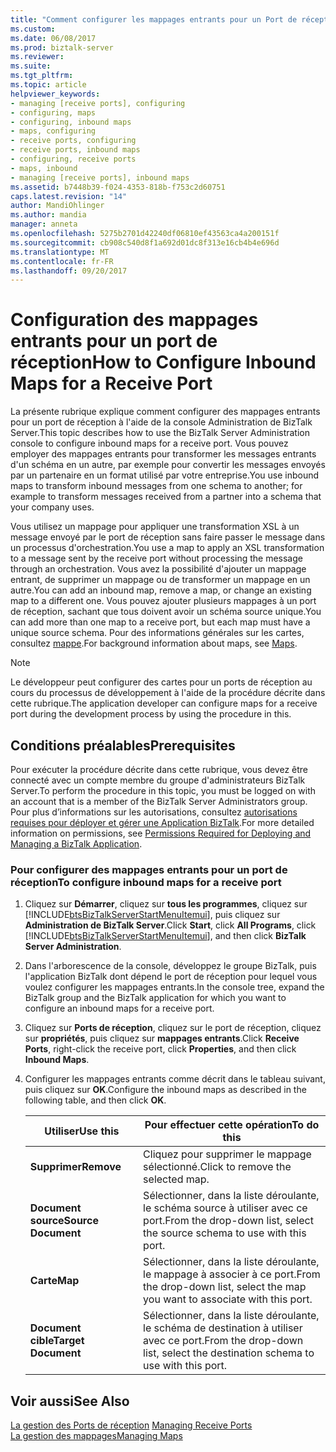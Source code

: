 ```yaml
---
title: "Comment configurer les mappages entrants pour un Port de réception | Documents Microsoft"
ms.custom: 
ms.date: 06/08/2017
ms.prod: biztalk-server
ms.reviewer: 
ms.suite: 
ms.tgt_pltfrm: 
ms.topic: article
helpviewer_keywords:
- managing [receive ports], configuring
- configuring, maps
- configuring, inbound maps
- maps, configuring
- receive ports, configuring
- receive ports, inbound maps
- configuring, receive ports
- maps, inbound
- managing [receive ports], inbound maps
ms.assetid: b7448b39-f024-4353-818b-f753c2d60751
caps.latest.revision: "14"
author: MandiOhlinger
ms.author: mandia
manager: anneta
ms.openlocfilehash: 5275b2701d42240df06810ef43563ca4a200151f
ms.sourcegitcommit: cb908c540d8f1a692d01dc8f313e16cb4b4e696d
ms.translationtype: MT
ms.contentlocale: fr-FR
ms.lasthandoff: 09/20/2017
---
```

# <a name="how-to-configure-inbound-maps-for-a-receive-port"></a><span data-ttu-id="48eef-102">Configuration des mappages entrants pour un port de réception</span><span class="sxs-lookup"><span data-stu-id="48eef-102">How to Configure Inbound Maps for a Receive Port</span></span>
<span data-ttu-id="48eef-103">La présente rubrique explique comment configurer des mappages entrants pour un port de réception à l'aide de la console Administration de BizTalk Server.</span><span class="sxs-lookup"><span data-stu-id="48eef-103">This topic describes how to use the BizTalk Server Administration console to configure inbound maps for a receive port.</span></span> <span data-ttu-id="48eef-104">Vous pouvez employer des mappages entrants pour transformer les messages entrants d'un schéma en un autre, par exemple pour convertir les messages envoyés par un partenaire en un format utilisé par votre entreprise.</span><span class="sxs-lookup"><span data-stu-id="48eef-104">You use inbound maps to transform inbound messages from one schema to another; for example to transform messages received from a partner into a schema that your company uses.</span></span>  
  
 <span data-ttu-id="48eef-105">Vous utilisez un mappage pour appliquer une transformation XSL à un message envoyé par le port de réception sans faire passer le message dans un processus d'orchestration.</span><span class="sxs-lookup"><span data-stu-id="48eef-105">You use a map to apply an XSL transformation to a message sent by the receive port without processing the message through an orchestration.</span></span> <span data-ttu-id="48eef-106">Vous avez la possibilité d'ajouter un mappage entrant, de supprimer un mappage ou de transformer un mappage en un autre.</span><span class="sxs-lookup"><span data-stu-id="48eef-106">You can add an inbound map, remove a map, or change an existing map to a different one.</span></span> <span data-ttu-id="48eef-107">Vous pouvez ajouter plusieurs mappages à un port de réception, sachant que tous doivent avoir un schéma source unique.</span><span class="sxs-lookup"><span data-stu-id="48eef-107">You can add more than one map to a receive port, but each map must have a unique source schema.</span></span> <span data-ttu-id="48eef-108">Pour des informations générales sur les cartes, consultez [mappe](../core/maps.md).</span><span class="sxs-lookup"><span data-stu-id="48eef-108">For background information about maps, see [Maps](../core/maps.md).</span></span>  
  
> [!NOTE]
>  <span data-ttu-id="48eef-109">Le développeur peut configurer des cartes pour un ports de réception au cours du processus de développement à l'aide de la procédure décrite dans cette rubrique.</span><span class="sxs-lookup"><span data-stu-id="48eef-109">The application developer can configure maps for a receive port during the development process by using the procedure in this.</span></span>  
  
## <a name="prerequisites"></a><span data-ttu-id="48eef-110">Conditions préalables</span><span class="sxs-lookup"><span data-stu-id="48eef-110">Prerequisites</span></span>  
 <span data-ttu-id="48eef-111">Pour exécuter la procédure décrite dans cette rubrique, vous devez être connecté avec un compte membre du groupe d'administrateurs BizTalk Server.</span><span class="sxs-lookup"><span data-stu-id="48eef-111">To perform the procedure in this topic, you must be logged on with an account that is a member of the BizTalk Server Administrators group.</span></span> <span data-ttu-id="48eef-112">Pour plus d’informations sur les autorisations, consultez [autorisations requises pour déployer et gérer une Application BizTalk](../core/permissions-required-for-deploying-and-managing-a-biztalk-application.md).</span><span class="sxs-lookup"><span data-stu-id="48eef-112">For more detailed information on permissions, see [Permissions Required for Deploying and Managing a BizTalk Application](../core/permissions-required-for-deploying-and-managing-a-biztalk-application.md).</span></span>  
  
### <a name="to-configure-inbound-maps-for-a-receive-port"></a><span data-ttu-id="48eef-113">Pour configurer des mappages entrants pour un port de réception</span><span class="sxs-lookup"><span data-stu-id="48eef-113">To configure inbound maps for a receive port</span></span>  
  
1.  <span data-ttu-id="48eef-114">Cliquez sur **Démarrer**, cliquez sur **tous les programmes**, cliquez sur [!INCLUDE[btsBizTalkServerStartMenuItemui](../includes/btsbiztalkserverstartmenuitemui-md.md)], puis cliquez sur **Administration de BizTalk Server**.</span><span class="sxs-lookup"><span data-stu-id="48eef-114">Click **Start**, click **All Programs**, click [!INCLUDE[btsBizTalkServerStartMenuItemui](../includes/btsbiztalkserverstartmenuitemui-md.md)], and then click **BizTalk Server Administration**.</span></span>  
  
2.  <span data-ttu-id="48eef-115">Dans l'arborescence de la console, développez le groupe BizTalk, puis l'application BizTalk dont dépend le port de réception pour lequel vous voulez configurer les mappages entrants.</span><span class="sxs-lookup"><span data-stu-id="48eef-115">In the console tree, expand the BizTalk group and the BizTalk application for which you want to configure an inbound maps for a receive port.</span></span>  
  
3.  <span data-ttu-id="48eef-116">Cliquez sur **Ports de réception**, cliquez sur le port de réception, cliquez sur **propriétés**, puis cliquez sur **mappages entrants**.</span><span class="sxs-lookup"><span data-stu-id="48eef-116">Click **Receive Ports**, right-click the receive port, click **Properties**, and then click **Inbound Maps**.</span></span>  
  
4.  <span data-ttu-id="48eef-117">Configurer les mappages entrants comme décrit dans le tableau suivant, puis cliquez sur **OK**.</span><span class="sxs-lookup"><span data-stu-id="48eef-117">Configure the inbound maps as described in the following table, and then click **OK**.</span></span>  
  
    |<span data-ttu-id="48eef-118">Utiliser</span><span class="sxs-lookup"><span data-stu-id="48eef-118">Use this</span></span>|<span data-ttu-id="48eef-119">Pour effectuer cette opération</span><span class="sxs-lookup"><span data-stu-id="48eef-119">To do this</span></span>|  
    |--------------|----------------|  
    |<span data-ttu-id="48eef-120">**Supprimer**</span><span class="sxs-lookup"><span data-stu-id="48eef-120">**Remove**</span></span>|<span data-ttu-id="48eef-121">Cliquez pour supprimer le mappage sélectionné.</span><span class="sxs-lookup"><span data-stu-id="48eef-121">Click to remove the selected map.</span></span>|  
    |<span data-ttu-id="48eef-122">**Document source**</span><span class="sxs-lookup"><span data-stu-id="48eef-122">**Source Document**</span></span>|<span data-ttu-id="48eef-123">Sélectionner, dans la liste déroulante, le schéma source à utiliser avec ce port.</span><span class="sxs-lookup"><span data-stu-id="48eef-123">From the drop-down list, select the source schema to use with this port.</span></span>|  
    |<span data-ttu-id="48eef-124">**Carte**</span><span class="sxs-lookup"><span data-stu-id="48eef-124">**Map**</span></span>|<span data-ttu-id="48eef-125">Sélectionner, dans la liste déroulante, le mappage à associer à ce port.</span><span class="sxs-lookup"><span data-stu-id="48eef-125">From the drop-down list, select the map you want to associate with this port.</span></span>|  
    |<span data-ttu-id="48eef-126">**Document cible**</span><span class="sxs-lookup"><span data-stu-id="48eef-126">**Target Document**</span></span>|<span data-ttu-id="48eef-127">Sélectionner, dans la liste déroulante, le schéma de destination à utiliser avec ce port.</span><span class="sxs-lookup"><span data-stu-id="48eef-127">From the drop-down list, select the destination schema to use with this port.</span></span>|  
  
## <a name="see-also"></a><span data-ttu-id="48eef-128">Voir aussi</span><span class="sxs-lookup"><span data-stu-id="48eef-128">See Also</span></span>  
 <span data-ttu-id="48eef-129">[La gestion des Ports de réception](../core/managing-receive-ports.md) </span><span class="sxs-lookup"><span data-stu-id="48eef-129">[Managing Receive Ports](../core/managing-receive-ports.md) </span></span>  
 [<span data-ttu-id="48eef-130">La gestion des mappages</span><span class="sxs-lookup"><span data-stu-id="48eef-130">Managing Maps</span></span>](../core/managing-maps.md)
